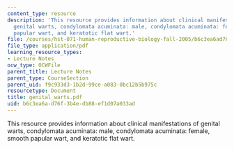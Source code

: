 ```yaml
---
content_type: resource
description: 'This resource provides information about clinical manifestations of
  genital warts, condylomata acuminata: male, condylomata acuminata: female, smooth
  papular wart, and keratotic flat wart.'
file: /courses/hst-071-human-reproductive-biology-fall-2005/b6c3ea6ad76f3b4edb88ef1d07a033ad_genital_warts.pdf
file_type: application/pdf
learning_resource_types:
- Lecture Notes
ocw_type: OCWFile
parent_title: Lecture Notes
parent_type: CourseSection
parent_uid: f9c933d3-1b2d-99ce-a083-0bc12b5b975c
resourcetype: Document
title: genital_warts.pdf
uid: b6c3ea6a-d76f-3b4e-db88-ef1d07a033ad
---
```

This resource provides information about clinical manifestations of genital warts, condylomata acuminata: male, condylomata acuminata: female, smooth papular wart, and keratotic flat wart.

